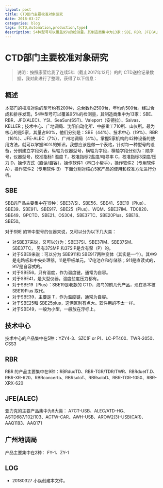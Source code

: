 ```yaml
---
layout: post
title: CTD部门主要校准对象研究
date: 2018-03-27
categories: blog
tags: [CTD,Automation,production,type]
description: 54种型号可以覆盖95%的检测量，其制造商集中为13家：SBE、RBR、JFE(ALEC)、YSI、SeaSun(SST)、Valeport（安德拉）、Saivas、KELLER；技术中心、广地调局、沈阳自动化所、中船重工710所、山仪所。。
---
```


# CTD部门主要校准对象研究
> 说明：按照康莹给我了连续5年（截止2017年12月）的的 CTD送检记录数据，我对此进行了整理，获得了以下信息：

## 概述
本部门的校准对象的型号约有200种，总台数约2500台，年均约500台。经过合成和排序发现，54种型号可以覆盖95%的检测量，其制造商集中为13家：SBE、RBR、JFE(ALEC)、YSI、SeaSun(SST)、Valeport（安德拉）、Saivas、KELLER；技术中心、广地调局、沈阳自动化所、中船重工710所、山仪所。最为核心的是5家，其量占90%，他们分别是：SBE（44%）、技术中心（19%）、RBR（16%）、JFE-ALEC（7%）、广州地调局（4%）。掌握5家机构的42种设备的使用方法，就可以掌握90%的知识。我想应该是做一个表格，针对每一种型号的设备，分别建立字段列表，纵轴为仪器型号，横轴为字段，横轴字段分别为：顺序号，仪器型号，校准指标1 温度 T，校准指标2盐度/电导率 C，校准指标3深度/压力 D，操作方式（直读/自容），操作软件1（串口小帮手），操作软件2（专用软件A），操作软件2（专用软件 B）
下面分别对核心5家产品的使用和校准方法进行分析。


## SBE
SBE的产品主要集中在19种：SBE37/SI、SBE56、SBE41、SBE19（Plus）、SBE39、SBE911、SBE917、SBE25（Plus）、WQM、SBE37IM、TD0820、SBE49、GPCTD、SBE21、OS304、SBE37TC、SBE20Plus、SBE16、SBE50。

对于SBE 的19中型号的仪器来说，又可以分为以下几大类：

- 对SBE37来说，又可以分为：SBE37SI、SBE37IM、SBE37SM、SBE37TC， 另有37SMP 和37SIP是含有泵（P）的。
- 对于SBE9来说：可以分为 SBE911和 SBE917两种变体（其实是一个）。其中9是电路板和中央处理器，11是甲板单元，17电池仓和存储器；911是直读式的，917是自容式的。
- 对于SBE56，只有温度，作为温度链，通常为自容。
- 对于SBE41，是大型仪器。温度盐度压力都有。
- 对于SBE19（Plus）：SBE19是老款的 CTD，海鸟的前几代产品，现在基本被 SBE19Plus 取代。
- 对于SBE39，主要是 T，作为温度链，通常为自容。
- 对于SBE25和 SBE25plus，这俩区别有点大。软件用的不太一样。
- 对于SBE49，一般为小型，一般放在浮标上。


## 技术中心
技术中心的产品集中在5种：YZY4-3、SZC(F or P)、LC-PT400、TWR-2050、CSS3

## RBR
RBR 的产品主要集中在9种：RBRduoTD、RBR-TGR/TDR/TWR、RBRduetT.D、RBR-XR-620、RBRconcerto、RBRsoloT、RBRsoloD、RBR-TGR-1050、RBR-XRX-620

## JFE(ALEC)
亚力克的主要产品集中为8大类：
A7CT-USB、ALEC/ATD-HG、ASTD687/102/103、ACTW-CAR、AWH-USB、AROW2(3)-USB(CAR)、AAQ1183、AAQ171

## 广州地调局
产品主要集中在2种： FY-1、ZY-1





## LOG
- 20180327 小焱创建本文件。
